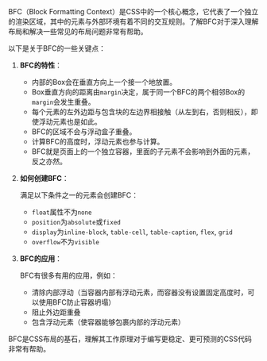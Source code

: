 BFC（Block Formatting Context）是CSS中的一个核心概念，它代表了一个独立的渲染区域，其中的元素与外部环境有着不同的交互规则。了解BFC对于深入理解布局和解决一些常见的布局问题非常有帮助。

以下是关于BFC的一些关键点：

1. **BFC的特性**：
   - 内部的Box会在垂直方向上一个接一个地放置。
   - Box垂直方向的距离由`margin`决定，属于同一个BFC的两个相邻Box的`margin`会发生重叠。
   - 每个元素的左外边距与包含块的左边界相接触（从左到右，否则相反），即使浮动元素也是如此。
   - BFC的区域不会与浮动盒子重叠。
   - 计算BFC的高度时，浮动元素也参与计算。
   - BFC就是页面上的一个独立容器，里面的子元素不会影响到外面的元素，反之亦然。

2. **如何创建BFC**：
   
   满足以下条件之一的元素会创建BFC：
   - `float`属性不为`none`
   - `position`为`absolute`或`fixed`
   - `display`为`inline-block`, `table-cell`, `table-caption`, `flex`, `grid`
   - `overflow`不为`visible`

3. **BFC的应用**：
   
   BFC有很多有用的应用，例如：
   - 清除内部浮动（当容器内部有浮动元素，而容器没有设置固定高度时，可以使用BFC防止容器坍塌）
   - 阻止外边距重叠
   - 包含浮动元素（使容器能够包裹内部的浮动元素）

BFC是CSS布局的基石，理解其工作原理对于编写更稳定、更可预测的CSS代码非常有帮助。
